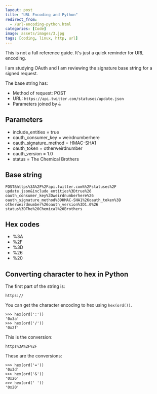```yaml
---
layout: post
title: "URL Encoding and Python"
redirect_from:
  - /url-encoding-python.html
categories: [Code]
image: assets/images/3.jpg
tags: [coding, linux, http, url]
---
```


This is not a full reference guide. It's just a quick reminder for URL encoding.

I am studying OAuth and I am reviewing the signature base string for a signed request.

The base string has:

* Method of request: POST
* URL: `https://api.twitter.com/statuses/update.json`
* Parameters joined by `&`

## Parameters

* include_entities = true
* oauth_consumer_key = weirdnumberhere
* oauth_signature_method = HMAC-SHA1
* oauth_token = otherweirdnumber
* oauth_version = 1.0
* status = The Chemical Brothers

## Base string

    POST&https%3A%2F%2Fapi.twitter.com%%2Fstatuses%2F
    update.json&include_entities%3Dtrue%26
    oauth_consumer_key%3Dweirdnumberhere%26
    oauth_signature_method%3DHMAC-SHA1%26oauth_token%3D
    otherweirdnumber%26oauth_version%3D1.0%26
    status%3DThe%20Chemical%20Brothers

## Hex codes

* %3A
* %2F
* %3D
* %26
* %20

## Converting character to hex in Python

The first part of the string is:

    https://

You can get the character encoding to hex using `hex(ord())`.

    >>> hex(ord(':'))
    '0x3a'
    >>> hex(ord('/'))
    '0x2f'

This is the conversion:

    https%3A%2F%2F

These are the conversions:

    >>> hex(ord('='))
    '0x3d'
    >>> hex(ord('&'))
    '0x26'
    >>> hex(ord(' '))
    '0x20'
